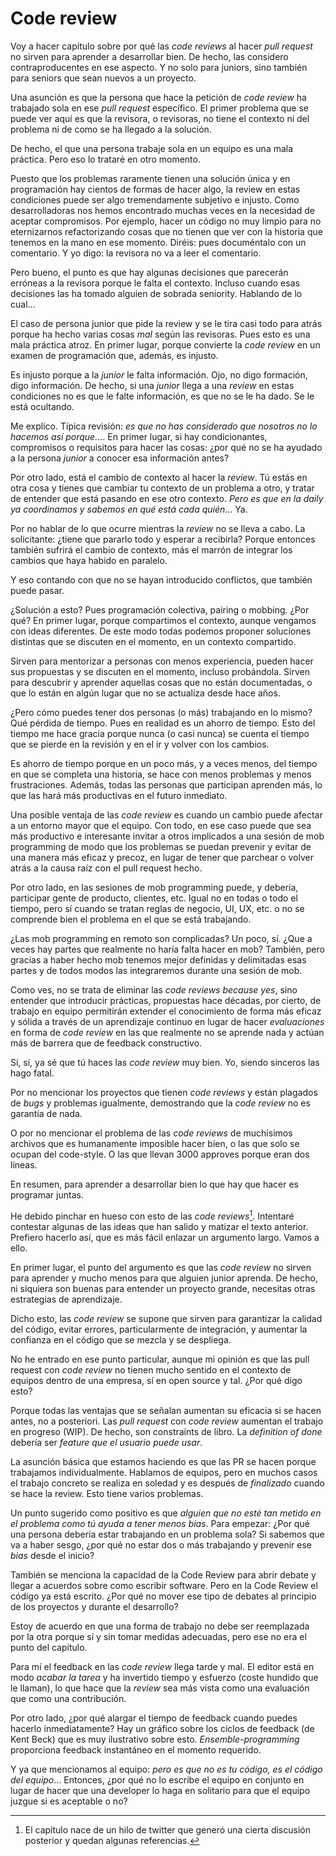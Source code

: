 # Code review

Voy a hacer capítulo sobre por qué las _code reviews_ al hacer _pull request_ no sirven para aprender a desarrollar bien. De hecho, las considero contraproducentes en ese aspecto. Y no solo para juniors, sino también para seniors que sean nuevos a un proyecto.

Una asunción es que la persona que hace la petición de _code review_ ha trabajado sola en ese _pull request_ específico. El primer problema que se puede ver aquí es que la revisora, o revisoras, no tiene el contexto ni del problema ni de como se ha llegado a la solución.

De hecho, el que una persona trabaje sola en un equipo es una mala práctica. Pero eso lo trataré en otro momento.

Puesto que los problemas raramente tienen una solución única y en programación hay cientos de formas de hacer algo, la review en estas condiciones puede ser algo tremendamente subjetivo e injusto. Como desarrolladoras nos hemos encontrado muchas veces en la necesidad de aceptar compromisos. Por ejemplo, hacer un código no muy limpio para no eternizarnos refactorizando cosas que no tienen que ver con la historia que tenemos en la mano en ese momento. Diréis: pues documéntalo con un comentario. Y yo digo: la revisora no va a leer el comentario.

Pero bueno, el punto es que hay algunas decisiones que parecerán erróneas a la revisora porque le falta el contexto. Incluso cuando esas decisiones las ha tomado alguien de sobrada seniority. Hablando de lo cual…

El caso de persona junior que pide la review y se le tira casi todo para atrás porque ha hecho varias cosas _mal_ según las revisoras. Pues esto es una mala práctica atroz. En primer lugar, porque convierte la _code review_ en un examen de programación que, además, es injusto.

Es injusto porque a la _junior_ le falta información. Ojo, no digo formación, digo información. De hecho, si una _junior_ llega a una _review_ en estas condiciones no es que le falte información, es que no se le ha dado. Se le está ocultando.

Me explico. Típica revisión: _es que no has considerado que nosotros no lo hacemos así porque…_. En primer lugar, si hay condicionantes, compromisos o requisitos para hacer las cosas: ¿por qué no se ha ayudado a la persona _junior_ a conocer esa información antes?

Por otro lado, está el cambio de contexto al hacer la _review_. Tú estás en otra cosa y tienes que cambiar tu contexto de un problema a otro, y tratar de entender que está pasando en ese otro contexto. _Pero es que en la daily ya coordinamos y sabemos en qué está cada quién_… Ya.

Por no hablar de lo que ocurre mientras la _review_ no se lleva a cabo. La solicitante: ¿tiene que pararlo todo y esperar a recibirla? Porque entonces también sufrirá el cambio de contexto, más el marrón de integrar los cambios que haya habido en paralelo.

Y eso contando con que no se hayan introducido conflictos, que también puede pasar.

¿Solución a esto? Pues programación colectiva, pairing o mobbing. ¿Por qué? En primer lugar, porque compartimos el contexto, aunque vengamos con ideas diferentes. De este modo todas podemos proponer soluciones distintas que se discuten en el momento, en un contexto compartido.

Sirven para mentorizar a personas con menos experiencia, pueden hacer sus propuestas y se discuten en el momento, incluso probándola. Sirven para descubrir y aprender aquellas cosas que no están documentadas, o que lo están en algún lugar que no se actualiza desde hace años.

¿Pero cómo puedes tener dos personas (o más) trabajando en lo mismo? Qué pérdida de tiempo. Pues en realidad es un ahorro de tiempo. Esto del tiempo me hace gracia porque nunca (o casi nunca) se cuenta el tiempo que se pierde en la revisión y en el ir y volver con los cambios.

Es ahorro de tiempo porque en un poco más, y a veces menos, del tiempo en que se completa una historia, se hace con menos problemas y menos frustraciones. Además, todas las personas que participan aprenden más, lo que las hará más productivas en el futuro inmediato.

Una posible ventaja de las _code review_ es cuando un cambio puede afectar a un entorno mayor que el equipo. Con todo, en ese caso puede que sea más productivo e interesante invitar a otros implicados a una sesión de mob programming de modo que los problemas se puedan prevenir y evitar de una manera más eficaz y precoz, en lugar de tener que parchear o volver atrás a la causa raíz con el pull request hecho.

Por otro lado, en las sesiones de mob programming puede, y debería, participar gente de producto, clientes, etc. Igual no en todas o todo el tiempo, pero sí cuando se tratan reglas de negocio, UI, UX, etc. o no se comprende bien el problema en el que se está trabajando.

¿Las mob programming en remoto son complicadas? Un poco, sí. ¿Que a veces hay partes que realmente no haría falta hacer en mob? También, pero gracias a haber hecho mob tenemos mejor definidas y delimitadas esas partes y de todos modos las integraremos durante una sesión de mob.

Como ves, no se trata de eliminar las *code reviews* _because yes_, sino entender que introducir prácticas, propuestas hace décadas, por cierto, de trabajo en equipo permitirán extender el conocimiento de forma más eficaz y sólida a través de un aprendizaje continuo en lugar de hacer _evaluaciones_ en forma de _code review_ en las que realmente no se aprende nada y actúan más de barrera que de feedback constructivo.

Sí, sí, ya sé que tú haces las _code review_ muy bien. Yo, siendo sinceros las hago fatal.

Por no mencionar los proyectos que tienen *code reviews* y están plagados de _bugs_ y problemas igualmente, demostrando que la _code review_ no es garantía de nada.

O por no mencionar el problema de las *code reviews* de muchísimos archivos que es humanamente imposible hacer bien, o las que solo se ocupan del code-style. O las que llevan 3000 approves porque eran dos líneas.

En resumen, para aprender a desarrollar bien lo que hay que hacer es programar juntas.

He debido pinchar en hueso con esto de las *code reviews*[^hilo]. Intentaré contestar algunas de las ideas que han salido y matizar el texto anterior. Prefiero hacerlo así, que es más fácil enlazar un argumento largo. Vamos a ello.

[^hilo]: El capítulo nace de un hilo de twitter que generó una cierta discusión posterior y quedan algunas referencias.

En primer lugar, el punto del argumento es que las _code review_ no sirven para aprender y mucho menos para que alguien junior aprenda. De hecho, ni siquiera son buenas para entender un proyecto grande, necesitas otras estrategias de aprendizaje.

Dicho esto, las _code review_ se supone que sirven para garantizar la calidad del código, evitar errores, particularmente de integración, y aumentar la confianza en el código que se mezcla y se despliega.

No he entrado en ese punto particular, aunque mi opinión es que las pull request con _code review_ no tienen mucho sentido en el contexto de equipos dentro de una empresa, sí en open source y tal. ¿Por qué digo esto?

Porque todas las ventajas que se señalan aumentan su eficacia si se hacen antes, no a posteriori. Las _pull request_ con _code review_ aumentan el trabajo en progreso (WIP). De hecho, son constraints de libro. La _definition of done_ debería ser _feature que el usuario puede usar_.

La asunción básica que estamos haciendo es que las PR se hacen porque trabajamos individualmente. Hablamos de equipos, pero en muchos casos el trabajo concreto se realiza en soledad y es después de _finalizado_ cuando se hace la review. Esto tiene varios problemas.

Un punto sugerido como positivo es que _alguien que no esté tan metido en el problema como tú ayuda a tener menos bias_. Para empezar: ¿Por qué una persona debería estar trabajando en un problema sola? Si sabemos que va a haber sesgo, ¿por qué no estar dos o más trabajando y prevenir ese _bias_ desde el inicio?

También se menciona la capacidad de la Code Review para abrir debate y llegar a acuerdos sobre como escribir software. Pero en la Code Review el código ya está escrito. ¿Por qué no mover ese tipo de debates al principio de los proyectos y durante el desarrollo?

Estoy de acuerdo en que una forma de trabajo no debe ser reemplazada por la otra porque sí y sin tomar medidas adecuadas, pero ese no era el punto del capítulo.

Para mí el feedback en las _code review_ llega tarde y mal. El editor está en modo _acabar la tarea_ y ha invertido tiempo y esfuerzo (coste hundido que le llaman), lo que hace que la _review_ sea más vista como una evaluación que como una contribución.

Por otro lado, ¿por qué alargar el tiempo de feedback cuando puedes hacerlo inmediatamente? Hay un gráfico sobre los ciclos de feedback (de Kent Beck) que es muy ilustrativo sobre esto. _Ensemble-programming_ proporciona feedback instantáneo en el momento requerido. 

Y ya que mencionamos al equipo: _pero es que no es tu código, es el código del equipo_… Entonces, ¿por qué no lo escribe el equipo en conjunto en lugar de hacer que una developer lo haga en solitario para que el equipo juzgue si es aceptable o no?
